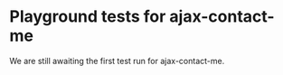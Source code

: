 # Playground tests for ajax-contact-me
We are still awaiting the first test run for ajax-contact-me.
